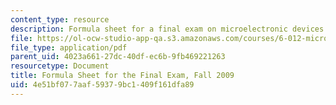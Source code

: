 ```yaml
---
content_type: resource
description: Formula sheet for a final exam on microelectronic devices and circuits.
file: https://ol-ocw-studio-app-qa.s3.amazonaws.com/courses/6-012-microelectronic-devices-and-circuits-fall-2009/4e51bf077aaf59379bc1409f161dfa89_MIT6_012F09_final_formula.pdf
file_type: application/pdf
parent_uid: 4023a661-27dc-40df-ec6b-9fb469221263
resourcetype: Document
title: Formula Sheet for the Final Exam, Fall 2009
uid: 4e51bf07-7aaf-5937-9bc1-409f161dfa89
---
```

